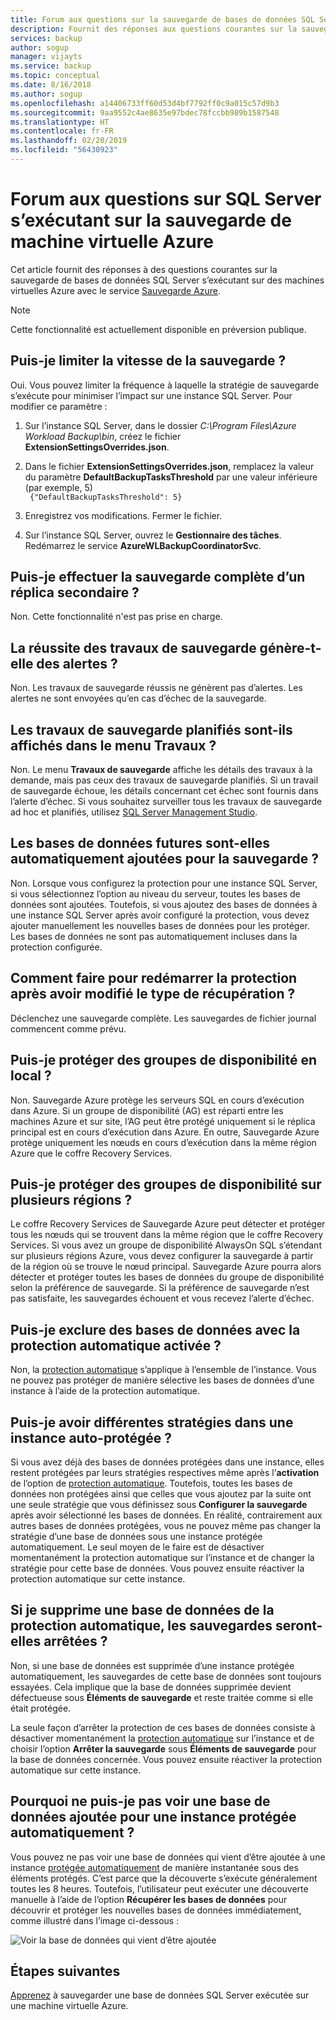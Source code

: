 ```yaml
---
title: Forum aux questions sur la sauvegarde de bases de données SQL Server sur des machines virtuelles Azure avec Sauvegarde Azure
description: Fournit des réponses aux questions courantes sur la sauvegarde de bases de données SQL Server sur des machines virtuelles Azure avec Sauvegarde Azure.
services: backup
author: sogup
manager: vijayts
ms.service: backup
ms.topic: conceptual
ms.date: 8/16/2018
ms.author: sogup
ms.openlocfilehash: a14406733ff60d53d4bf7792ff0c9a015c57d9b3
ms.sourcegitcommit: 9aa9552c4ae8635e97bdec78fccbb989b1587548
ms.translationtype: HT
ms.contentlocale: fr-FR
ms.lasthandoff: 02/20/2019
ms.locfileid: "56430923"
---
```

# <a name="faq-on-sql-server-running-on-azure-vm-backup"></a>Forum aux questions sur SQL Server s’exécutant sur la sauvegarde de machine virtuelle Azure

Cet article fournit des réponses à des questions courantes sur la sauvegarde de bases de données SQL Server s’exécutant sur des machines virtuelles Azure avec le service [Sauvegarde Azure](backup-overview.md).

> [!NOTE]
> Cette fonctionnalité est actuellement disponible en préversion publique.



## <a name="can-i-throttle-the-backup-speed"></a>Puis-je limiter la vitesse de la sauvegarde ?

Oui. Vous pouvez limiter la fréquence à laquelle la stratégie de sauvegarde s’exécute pour minimiser l’impact sur une instance SQL Server. Pour modifier ce paramètre :
1. Sur l’instance SQL Server, dans le dossier *C:\Program Files\Azure Workload Backup\bin*, créez le fichier **ExtensionSettingsOverrides.json**.
2. Dans le fichier **ExtensionSettingsOverrides.json**, remplacez la valeur du paramètre **DefaultBackupTasksThreshold** par une valeur inférieure (par exemple, 5) <br>
  ` {"DefaultBackupTasksThreshold": 5}`

3. Enregistrez vos modifications. Fermer le fichier.
4. Sur l’instance SQL Server, ouvrez le **Gestionnaire des tâches**. Redémarrez le service **AzureWLBackupCoordinatorSvc**.

## <a name="can-i-run-a-full-backup-from-a-secondary-replica"></a>Puis-je effectuer la sauvegarde complète d’un réplica secondaire ?
 Non. Cette fonctionnalité n'est pas prise en charge.

## <a name="do-successful-backup-jobs-create-alerts"></a>La réussite des travaux de sauvegarde génère-t-elle des alertes ?

 Non. Les travaux de sauvegarde réussis ne génèrent pas d’alertes. Les alertes ne sont envoyées qu’en cas d’échec de la sauvegarde.

## <a name="can-i-see-scheduled-backup-jobs-in-the-jobs-menu"></a>Les travaux de sauvegarde planifiés sont-ils affichés dans le menu Travaux ?

 Non. Le menu **Travaux de sauvegarde** affiche les détails des travaux à la demande, mais pas ceux des travaux de sauvegarde planifiés. Si un travail de sauvegarde échoue, les détails concernant cet échec sont fournis dans l’alerte d’échec. Si vous souhaitez surveiller tous les travaux de sauvegarde ad hoc et planifiés, utilisez [SQL Server Management Studio](manage-monitor-sql-database-backup.md).

## <a name="are-future-databases-automatically-added-for-backup"></a>Les bases de données futures sont-elles automatiquement ajoutées pour la sauvegarde ?

 Non. Lorsque vous configurez la protection pour une instance SQL Server, si vous sélectionnez l’option au niveau du serveur, toutes les bases de données sont ajoutées. Toutefois, si vous ajoutez des bases de données à une instance SQL Server après avoir configuré la protection, vous devez ajouter manuellement les nouvelles bases de données pour les protéger. Les bases de données ne sont pas automatiquement incluses dans la protection configurée.

##  <a name="how-do-i-restart-protection-after-changing-recovery-type"></a>Comment faire pour redémarrer la protection après avoir modifié le type de récupération ?

Déclenchez une sauvegarde complète. Les sauvegardes de fichier journal commencent comme prévu.

## <a name="can-i-protect-availability-groups-on-premises"></a>Puis-je protéger des groupes de disponibilité en local ?

 Non. Sauvegarde Azure protège les serveurs SQL en cours d’exécution dans Azure. Si un groupe de disponibilité (AG) est réparti entre les machines Azure et sur site, l’AG peut être protégé uniquement si le réplica principal est en cours d’exécution dans Azure. En outre, Sauvegarde Azure protège uniquement les nœuds en cours d’exécution dans la même région Azure que le coffre Recovery Services.

## <a name="can-i-protect-availability-groups-across-regions"></a>Puis-je protéger des groupes de disponibilité sur plusieurs régions ?

Le coffre Recovery Services de Sauvegarde Azure peut détecter et protéger tous les nœuds qui se trouvent dans la même région que le coffre Recovery Services. Si vous avez un groupe de disponibilité AlwaysOn SQL s’étendant sur plusieurs régions Azure, vous devez configurer la sauvegarde à partir de la région où se trouve le nœud principal. Sauvegarde Azure pourra alors détecter et protéger toutes les bases de données du groupe de disponibilité selon la préférence de sauvegarde. Si la préférence de sauvegarde n’est pas satisfaite, les sauvegardes échouent et vous recevez l’alerte d’échec.

## <a name="can-i-exclude-databases-with-auto-protection-enabled"></a>Puis-je exclure des bases de données avec la protection automatique activée ?

Non, la [protection automatique](backup-azure-sql-database.md#enable-auto-protection) s’applique à l’ensemble de l’instance. Vous ne pouvez pas protéger de manière sélective les bases de données d’une instance à l’aide de la protection automatique.

## <a name="can-i-have-different-policies-in-an-auto-protected-instance"></a>Puis-je avoir différentes stratégies dans une instance auto-protégée ?

Si vous avez déjà des bases de données protégées dans une instance, elles restent protégées par leurs stratégies respectives même après l’**activation** de l’option de [protection automatique](backup-azure-sql-database.md#enable-auto-protection). Toutefois, toutes les bases de données non protégées ainsi que celles que vous ajoutez par la suite ont une seule stratégie que vous définissez sous **Configurer la sauvegarde** après avoir sélectionné les bases de données. En réalité, contrairement aux autres bases de données protégées, vous ne pouvez même pas changer la stratégie d’une base de données sous une instance protégée automatiquement.
Le seul moyen de le faire est de désactiver momentanément la protection automatique sur l’instance et de changer la stratégie pour cette base de données. Vous pouvez ensuite réactiver la protection automatique sur cette instance.

## <a name="if-i-delete-a-database-from-auto-protection-will-backups-stop"></a>Si je supprime une base de données de la protection automatique, les sauvegardes seront-elles arrêtées ?

Non, si une base de données est supprimée d’une instance protégée automatiquement, les sauvegardes de cette base de données sont toujours essayées. Cela implique que la base de données supprimée devient défectueuse sous **Éléments de sauvegarde** et reste traitée comme si elle était protégée.

La seule façon d’arrêter la protection de ces bases de données consiste à désactiver momentanément la [protection automatique](backup-azure-sql-database.md#enable-auto-protection) sur l’instance et de choisir l’option **Arrêter la sauvegarde** sous **Éléments de sauvegarde** pour la base de données concernée. Vous pouvez ensuite réactiver la protection automatique sur cette instance.

##  <a name="why-cant-i-see-an-added-database-for-an-auto-protected-instance"></a>Pourquoi ne puis-je pas voir une base de données ajoutée pour une instance protégée automatiquement ?

Vous pouvez ne pas voir une base de données qui vient d’être ajoutée à une instance [protégée automatiquement](backup-azure-sql-database.md#enable-auto-protection) de manière instantanée sous des éléments protégés. C’est parce que la découverte s’exécute généralement toutes les 8 heures. Toutefois, l’utilisateur peut exécuter une découverte manuelle à l’aide de l’option **Récupérer les bases de données** pour découvrir et protéger les nouvelles bases de données immédiatement, comme illustré dans l’image ci-dessous :

  ![Voir la base de données qui vient d’être ajoutée](./media/backup-azure-sql-database/view-newly-added-database.png)

## <a name="next-steps"></a>Étapes suivantes

[Apprenez](backup-azure-sql-database.md) à sauvegarder une base de données SQL Server exécutée sur une machine virtuelle Azure.
